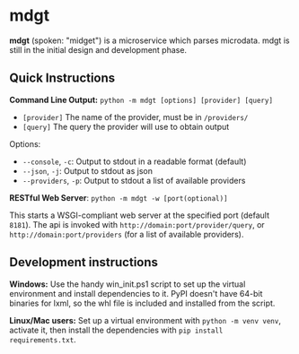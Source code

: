 mdgt
====
**mdgt** (spoken: "midget") is a microservice which parses microdata.  mdgt is still
in the initial design and development phase.

Quick Instructions
------------------
**Command Line Output:** `python -m mdgt [options] [provider] [query]`

* `[provider]` The name of the provider, must be in `/providers/`
* `[query]` The query the provider will use to obtain output

Options:
* `--console`, `-c`: Output to stdout in a readable format (default)
* `--json`, `-j`: Output to stdout as json
* `--providers`, `-p`: Output to stdout a list of available providers

**RESTful Web Server**: `python -m mdgt -w [port(optional)]`

This starts a WSGI-compliant web server at the specified port (default `8181`).  The
api is invoked with `http://domain:port/provider/query`, or `http://domain:port/providers`
(for a list of available providers).

Development instructions
------------------------
**Windows:** Use the handy win_init.ps1 script to set up the virtual
environment and install dependencies to it. PyPI doesn't have 64-bit binaries
for lxml, so the whl file is included and installed from the script.

**Linux/Mac users:** Set up a virtual environment with `python -m venv venv`, activate it,
then install the dependencies with `pip install requirements.txt`.
